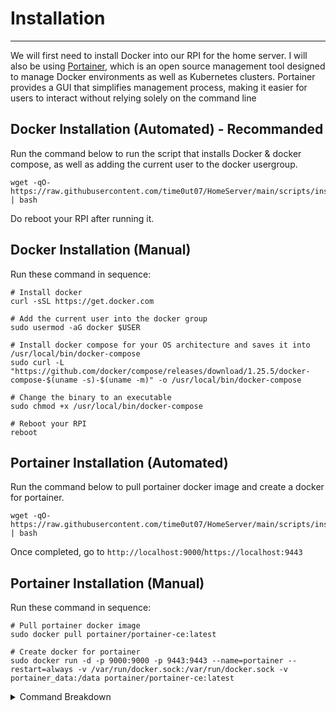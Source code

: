 # Installation
---
We will first need to install Docker into our RPI for the home server. I will also be using [Portainer](https://www.portainer.io/), which is an open source management tool designed to manage Docker environments as well as Kubernetes clusters. Portainer provides a GUI that simplifies management process, making it easier for users to interact without relying solely on the command line

## Docker Installation (Automated) - Recommanded

Run the command below to run the script that installs Docker & docker compose, as well as adding the current user to the docker usergroup.

```shell
wget -qO- https://raw.githubusercontent.com/time0ut07/HomeServer/main/scripts/install_docker.sh | bash
```

Do reboot your RPI after running it.

## Docker Installation (Manual)

Run these command in sequence:

```shell
# Install docker
curl -sSL https://get.docker.com

# Add the current user into the docker group
sudo usermod -aG docker $USER

# Install docker compose for your OS architecture and saves it into /usr/local/bin/docker-compose
sudo curl -L "https://github.com/docker/compose/releases/download/1.25.5/docker-compose-$(uname -s)-$(uname -m)" -o /usr/local/bin/docker-compose

# Change the binary to an executable
sudo chmod +x /usr/local/bin/docker-compose

# Reboot your RPI
reboot
```

## Portainer Installation (Automated)

Run the command below to pull portainer docker image and create a docker for portainer.

```shell
wget -qO- https://raw.githubusercontent.com/time0ut07/HomeServer/main/scripts/install_portainer.sh | bash
```

Once completed, go to `http://localhost:9000`/`https://localhost:9443`

## Portainer Installation (Manual)

Run these command in sequence:

```shell
# Pull portainer docker image
sudo docker pull portainer/portainer-ce:latest

# Create docker for portainer
sudo docker run -d -p 9000:9000 -p 9443:9443 --name=portainer --restart=always -v /var/run/docker.sock:/var/run/docker.sock -v portainer_data:/data portainer/portainer-ce:latest
```

<details close>
  <summary>Command Breakdown</summary>

  <div style="margin-bottom: 1em;">
    <p>The following table explains the options used in the Docker Creation command:</p>

    <!-- Markdown Table -->
    <table>
      <thead>
        <tr>
          <th>Option</th>
          <th>Description</th>
        </tr>
      </thead>
      <tbody>
        <tr>
          <td><code>-d</code></td>
          <td>Run the container in detached mode (background)</td>
        </tr>
        <tr>
          <td><code>-p 9000:9000 -p 9443:9443</code></td>
          <td>Map ports from the container to the host (Host:Docker)</td>
        </tr>
        <tr>
          <td><code>--name=portainer</code></td>
          <td>Assigned name to the container</td>
        </tr>
        <tr>
          <td><code>--restart=always</code></td>
          <td>Restart the container automatically unless explicitly stopped</td>
        </tr>
        <tr>
          <td><code>-v /var/run/docker.sock:/var/run/docker.sock</code></td>
          <td>Mount the Docker socket to the container for Docker management</td>
        </tr>
        <tr>
          <td><code>-v portainer_data:/data</code></td>
          <td>Mount a volume for persistent data storage</td>
        </tr>
        <tr>
          <td><code>portainer/portainer-ce:latest</code></td>
          <td>Use the latest Portainer image from Docker Hub</td>
        </tr>
      </tbody>
    </table>
  </div>

</details>

